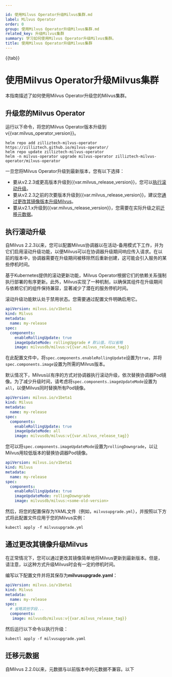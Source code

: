 ```yaml
---

id: 使用Milvus Operator升级Milvus集群.md
label: Milvus Operator
order: 0
group: 使用Milvus Operator升级Milvus集群.md
related_key: 升级Milvus集群
summary: 学习如何使用Milvus Operator升级Milvus集群。
title: 使用Milvus Operator升级Milvus集群
---
```


{{tab}}

# 使用Milvus Operator升级Milvus集群

本指南描述了如何使用Milvus Operator升级您的Milvus集群。

## 升级您的Milvus Operator

运行以下命令，将您的Milvus Operator版本升级到v{{var.milvus_operator_version}}。

```
helm repo add zilliztech-milvus-operator https://zilliztech.github.io/milvus-operator/
helm repo update zilliztech-milvus-operator
helm -n milvus-operator upgrade milvus-operator zilliztech-milvus-operator/milvus-operator
```

一旦您将Milvus Operator升级到最新版本，您有以下选择：

- 要从v2.2.3或更高版本升级到{{var.milvus_release_version}}，您可以[执行滚动升级](#执行滚动升级)。
- 要从v2.2.3之前的次要版本升级到{{var.milvus_release_version}}，建议您[通过更改其镜像版本升级Milvus](#通过更改其镜像升级Milvus)。
- 要从v2.1.x升级到{{var.milvus_release_version}}，您需要在实际升级之前[迁移元数据](#迁移元数据)。

## 执行滚动升级

自Milvus 2.2.3以来，您可以配置Milvus协调器以在活动-备用模式下工作，并为它们启用滚动升级功能，以便Milvus可以在协调器升级期间响应传入请求。在以前的版本中，协调器需要在升级期间被移除然后重新创建，这可能会引入服务的某些停机时间。

基于Kubernetes提供的滚动更新功能，Milvus Operator根据它们的依赖关系强制执行部署的有序更新。此外，Milvus实现了一种机制，以确保其组件在升级期间与依赖它们的组件保持兼容，显著减少了潜在的服务停机时间。

滚动升级功能默认处于禁用状态。您需要通过配置文件明确启用它。

```yaml
apiVersion: milvus.io/v1beta1
kind: Milvus
metadata:
  name: my-release
spec:
  components:
    enableRollingUpdate: true
    imageUpdateMode: rollingUpgrade # 默认值，可以省略
    image: milvusdb/milvus:v{{var.milvus_release_tag}}
```

在此配置文件中，将`spec.components.enableRollingUpdate`设置为`true`，并将`spec.components.image`设置为所需的Milvus版本。

默认情况下，Milvus以有序的方式对协调器执行滚动升级，依次替换协调器Pod镜像。为了减少升级时间，请考虑将`spec.components.imageUpdateMode`设置为`all`，以便Milvus同时替换所有Pod镜像。

```yaml
apiVersion: milvus.io/v1beta1
kind: Milvus
metadata:
  name: my-release
spec:
  components:
    enableRollingUpdate: true
    imageUpdateMode: all
    image: milvusdb/milvus:v{{var.milvus_release_tag}}
```

您可以将`spec.components.imageUpdateMode`设置为`rollingDowngrade`，以让Milvus用较低版本的替换协调器Pod镜像。

```yaml
apiVersion: milvus.io/v1beta1
kind: Milvus
metadata:
  name: my-release
spec:
  components:
    enableRollingUpdate: true
    imageUpdateMode: rollingDowngrade
    image: milvusdb/milvus:<some-old-version>
```

然后，将您的配置保存为YAML文件（例如，`milvusupgrade.yml`），并按照以下方式将此配置文件应用于您的Milvus实例：

```shell
kubectl apply -f milvusupgrade.yml
```

## 通过更改其镜像升级Milvus

在正常情况下，您可以通过更改其镜像简单地将Milvus更新到最新版本。但是，请注意，以这种方式升级Milvus时会有一定的停机时间。

编写以下配置文件并将其保存为**milvusupgrade.yaml**：

```yaml
apiVersion: milvus.io/v1beta1
kind: Milvus
metadata:
  name: my-release
spec:
  # 省略其他字段...
  components:
   image: milvusdb/milvus:v{{var.milvus_release_tag}}
```

然后运行以下命令以执行升级：

```shell
kubectl apply -f milvusupgrade.yaml
```

## 迁移元数据

自Milvus 2.2.0以来，元数据与以前版本中的元数据不兼容。以下